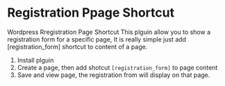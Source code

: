 # Registration Ppage Shortcut
Wordpress Rregistration Page Shortcut
This plguin allow you to show a registration form for a specific page, It is really simple just add [registration_form] shortcut to content of a page.

1. Install plguin
2. Create a page, then add shotcut `[registration_form]` to page content
3. Save and view page, the registration from will display on that page.
